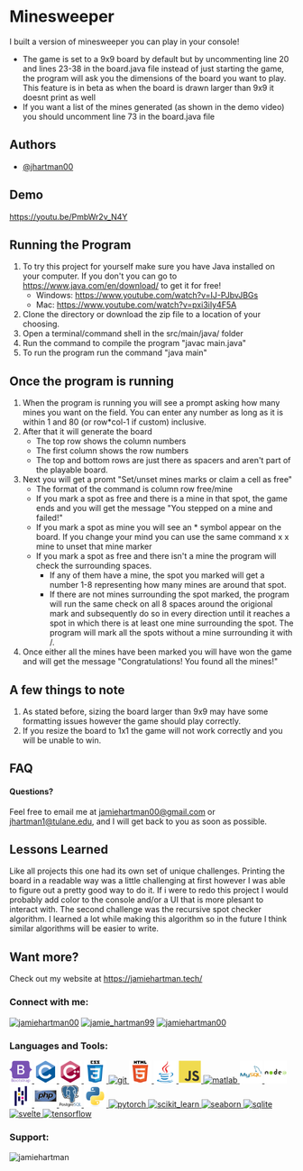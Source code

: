 
# Minesweeper

I built a version of minesweeper you can play in your console!  
- The game is set to a 9x9 board by default but by uncommenting line 20 and lines 23-38 in the board.java file instead of just starting the game, the program will ask you the dimensions of the board you want to play.  This feature is in beta as when the board is drawn larger than 9x9 it doesnt print as well
- If you want a list of the mines generated (as shown in the demo video) you should uncomment line 73 in the board.java file

## Authors

- [@jhartman00](https://www.github.com/jhartman00)


## Demo

https://youtu.be/PmbWr2v_N4Y

## Running the Program

1. To try this project for yourself make sure you have Java installed on your computer.  If you don't you can go to https://www.java.com/en/download/ to get it for free!
    - Windows: https://www.youtube.com/watch?v=IJ-PJbvJBGs
    - Mac: https://www.youtube.com/watch?v=pxi3iIy4F5A
2. Clone the directory or download the zip file to a location of your choosing.
3. Open a terminal/command shell in the src/main/java/ folder
4. Run the command to compile the program "javac main.java"
5. To run the program run the command "java main"

## Once the program is running

1. When the program is running you will see a prompt asking how many mines you want on the field. You can enter any number as long as it is within 1 and 80 (or row*col-1 if custom) inclusive.
2. After that it will generate the board
    - The top row shows the column numbers
    - The first column shows the row numbers
    - The top and bottom rows are just there as spacers and aren't part of the playable board.
3. Next you will get a promt "Set/unset mines marks or claim a cell as free"
     - The format of the command is column row free/mine
     - If you mark a spot as free and there is a mine in that spot, the game ends and you will get the message "You stepped on a mine and failed!"
     - If you mark a spot as mine you will see an * symbol appear on the board.  If you change your mind you can use the same command x x mine to unset that mine marker
     - If you mark a spot as free and there isn't a mine the program will check the surrounding spaces.  
         - If any of them have a mine, the spot you marked will get a number 1-8 representing how many mines are around that spot.  
         - If there are not mines surrounding the spot marked, the program will run the same check on all 8 spaces around the origional mark and subsequently do so in every direction until it reaches a spot in which there is at least one mine surrounding the spot.  The program will mark all the spots without a mine surrounding it with /.
4. Once either all the mines have been marked you will have won the game and will get the message "Congratulations! You found all the mines!"

  
## A few things to note

1. As stated before, sizing the board larger than 9x9 may have some formatting issues however the game should play correctly.
2. If you resize the board to 1x1 the game will not work correctly and you will be unable to win.

## FAQ

#### Questions?

Feel free to email me at jamiehartman00@gmail.com or jhartman1@tulane.edu, and I will get back to you as soon as possible.


## Lessons Learned

Like all projects this one had its own set of unique challenges.  Printing the board in a readable way was a little challenging at first however I was able to figure out a pretty good way to do it. If i were to redo this project I would probably add color to the console and/or a UI that is more plesant to interact with.  The second challenge was the recursive spot checker algorithm.  I learned a lot while making this algorithm so in the future I think similar algorithms will be easier to write.

## Want more?

Check out my website at https://jamiehartman.tech/

<h3 align="left">Connect with me:</h3>
<p align="left">
<a href="https://linkedin.com/in/jamiehartman00" target="blank"><img align="center" src="https://raw.githubusercontent.com/rahuldkjain/github-profile-readme-generator/master/src/images/icons/Social/linked-in-alt.svg" alt="jamiehartman00" height="30" width="40" /></a>
<a href="https://instagram.com/jamie_hartman99" target="blank"><img align="center" src="https://raw.githubusercontent.com/rahuldkjain/github-profile-readme-generator/master/src/images/icons/Social/instagram.svg" alt="jamie_hartman99" height="30" width="40" /></a>
<a href="https://github.com/jhartman00" target="blank"><img align="center" src="https://raw.githubusercontent.com/rahuldkjain/github-profile-readme-generator/master/src/images/icons/Social/github.svg" alt="jamiehartman00" height="30" width="40" /></a>
</p>

<h3 align="left">Languages and Tools:</h3>
<p align="left"> <a href="https://getbootstrap.com" target="_blank" rel="noreferrer"> <img src="https://raw.githubusercontent.com/devicons/devicon/master/icons/bootstrap/bootstrap-plain-wordmark.svg" alt="bootstrap" width="40" height="40"/> </a> <a href="https://www.cprogramming.com/" target="_blank" rel="noreferrer"> <img src="https://raw.githubusercontent.com/devicons/devicon/master/icons/c/c-original.svg" alt="c" width="40" height="40"/> </a> <a href="https://www.w3schools.com/cpp/" target="_blank" rel="noreferrer"> <img src="https://raw.githubusercontent.com/devicons/devicon/master/icons/cplusplus/cplusplus-original.svg" alt="cplusplus" width="40" height="40"/> </a> <a href="https://www.w3schools.com/css/" target="_blank" rel="noreferrer"> <img src="https://raw.githubusercontent.com/devicons/devicon/master/icons/css3/css3-original-wordmark.svg" alt="css3" width="40" height="40"/> </a> <a href="https://git-scm.com/" target="_blank" rel="noreferrer"> <img src="https://www.vectorlogo.zone/logos/git-scm/git-scm-icon.svg" alt="git" width="40" height="40"/> </a> <a href="https://www.w3.org/html/" target="_blank" rel="noreferrer"> <img src="https://raw.githubusercontent.com/devicons/devicon/master/icons/html5/html5-original-wordmark.svg" alt="html5" width="40" height="40"/> </a> <a href="https://www.java.com" target="_blank" rel="noreferrer"> <img src="https://raw.githubusercontent.com/devicons/devicon/master/icons/java/java-original.svg" alt="java" width="40" height="40"/> </a> <a href="https://developer.mozilla.org/en-US/docs/Web/JavaScript" target="_blank" rel="noreferrer"> <img src="https://raw.githubusercontent.com/devicons/devicon/master/icons/javascript/javascript-original.svg" alt="javascript" width="40" height="40"/> </a> <a href="https://www.mathworks.com/" target="_blank" rel="noreferrer"> <img src="https://upload.wikimedia.org/wikipedia/commons/2/21/Matlab_Logo.png" alt="matlab" width="40" height="40"/> </a> <a href="https://www.mysql.com/" target="_blank" rel="noreferrer"> <img src="https://raw.githubusercontent.com/devicons/devicon/master/icons/mysql/mysql-original-wordmark.svg" alt="mysql" width="40" height="40"/> </a> <a href="https://nodejs.org" target="_blank" rel="noreferrer"> <img src="https://raw.githubusercontent.com/devicons/devicon/master/icons/nodejs/nodejs-original-wordmark.svg" alt="nodejs" width="40" height="40"/> </a> <a href="https://pandas.pydata.org/" target="_blank" rel="noreferrer"> <img src="https://raw.githubusercontent.com/devicons/devicon/2ae2a900d2f041da66e950e4d48052658d850630/icons/pandas/pandas-original.svg" alt="pandas" width="40" height="40"/> </a> <a href="https://www.php.net" target="_blank" rel="noreferrer"> <img src="https://raw.githubusercontent.com/devicons/devicon/master/icons/php/php-original.svg" alt="php" width="40" height="40"/> </a> <a href="https://www.postgresql.org" target="_blank" rel="noreferrer"> <img src="https://raw.githubusercontent.com/devicons/devicon/master/icons/postgresql/postgresql-original-wordmark.svg" alt="postgresql" width="40" height="40"/> </a> <a href="https://www.python.org" target="_blank" rel="noreferrer"> <img src="https://raw.githubusercontent.com/devicons/devicon/master/icons/python/python-original.svg" alt="python" width="40" height="40"/> </a> <a href="https://pytorch.org/" target="_blank" rel="noreferrer"> <img src="https://www.vectorlogo.zone/logos/pytorch/pytorch-icon.svg" alt="pytorch" width="40" height="40"/> </a> <a href="https://scikit-learn.org/" target="_blank" rel="noreferrer"> <img src="https://upload.wikimedia.org/wikipedia/commons/0/05/Scikit_learn_logo_small.svg" alt="scikit_learn" width="40" height="40"/> </a> <a href="https://seaborn.pydata.org/" target="_blank" rel="noreferrer"> <img src="https://seaborn.pydata.org/_images/logo-mark-lightbg.svg" alt="seaborn" width="40" height="40"/> </a> <a href="https://www.sqlite.org/" target="_blank" rel="noreferrer"> <img src="https://www.vectorlogo.zone/logos/sqlite/sqlite-icon.svg" alt="sqlite" width="40" height="40"/> </a> <a href="https://svelte.dev" target="_blank" rel="noreferrer"> <img src="https://upload.wikimedia.org/wikipedia/commons/1/1b/Svelte_Logo.svg" alt="svelte" width="40" height="40"/> </a> <a href="https://www.tensorflow.org" target="_blank" rel="noreferrer"> <img src="https://www.vectorlogo.zone/logos/tensorflow/tensorflow-icon.svg" alt="tensorflow" width="40" height="40"/> </a> </p>


<h3 align="left">Support:</h3>
<p><a href="https://www.buymeacoffee.com/jamiehartman"> <img align="left" src="https://cdn.buymeacoffee.com/buttons/v2/default-yellow.png" height="50" width="210" alt="jamiehartman" /></a></p><br><br>
